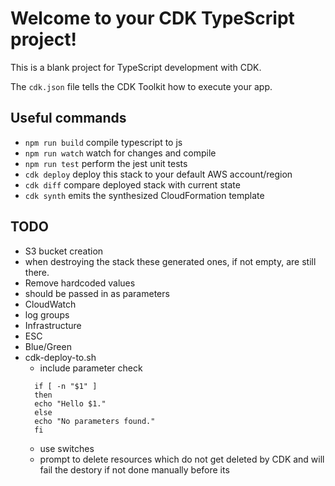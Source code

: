 # Welcome to your CDK TypeScript project!

This is a blank project for TypeScript development with CDK.

The `cdk.json` file tells the CDK Toolkit how to execute your app.

## Useful commands

 * `npm run build`   compile typescript to js
 * `npm run watch`   watch for changes and compile
 * `npm run test`    perform the jest unit tests
 * `cdk deploy`      deploy this stack to your default AWS account/region
 * `cdk diff`        compare deployed stack with current state
 * `cdk synth`       emits the synthesized CloudFormation template

## TODO
- S3 bucket creation
 - when destroying the stack these generated ones, if not empty, are still there.
- Remove hardcoded values
 - should be passed in as parameters
- CloudWatch
 - log groups
- Infrastructure
 - ESC
 - Blue/Green
- cdk-deploy-to.sh
  - include parameter check
  ```
    if [ -n "$1" ]
    then
    echo "Hello $1."
    else
    echo "No parameters found."
    fi
  ```
  - use switches
  - prompt to delete resources which do not get deleted by CDK and will fail the destory if not done manually before its
